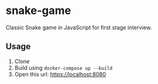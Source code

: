 # snake-game
Classic Snake game in JavaScript for first stage interview.

## Usage
1. Clone
2. Build using `docker-compose up --build`
3. Open this url: [https://localhost:8080](https://localhost:8080)